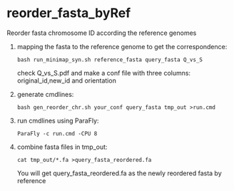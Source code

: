 # reorder_fasta_byRef
Reorder fasta chromosome ID according the reference genomes

1. mapping the fasta to the reference genome to get the correspondence:

   `
   bash run_minimap_syn.sh reference_fasta query_fasta Q_vs_S
   `

   check Q_vs_S.pdf and make a conf file with three columns: original_id,new_id and orientation

2. generate cmdlines:

   `
   bash gen_reorder_chr.sh your_conf query_fasta tmp_out >run.cmd
   `
3. run cmdlines using ParaFly:
   
   `ParaFly -c run.cmd -CPU 8`

4. combine fasta files in tmp_out:

   `cat tmp_out/*.fa >query_fasta_reordered.fa`

   You will get query_fasta_reordered.fa as the newly reordered fasta by reference   
   
   
